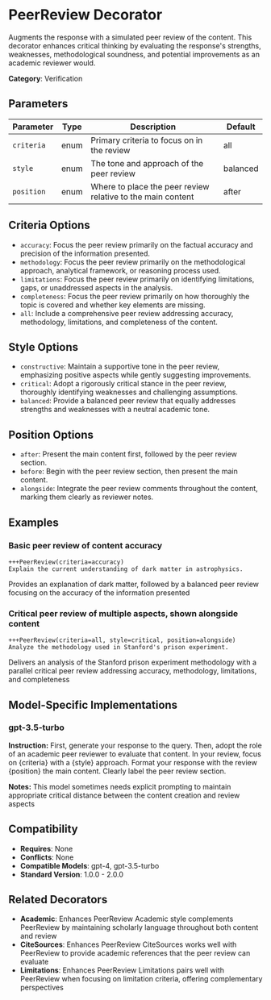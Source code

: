 # PeerReview Decorator

Augments the response with a simulated peer review of the content. This decorator enhances critical thinking by evaluating the response's strengths, weaknesses, methodological soundness, and potential improvements as an academic reviewer would.

**Category**: Verification

## Parameters

| Parameter | Type | Description | Default |
|-----------|------|-------------|--------|
| `criteria` | enum | Primary criteria to focus on in the review | all |
| `style` | enum | The tone and approach of the peer review | balanced |
| `position` | enum | Where to place the peer review relative to the main content | after |

## Criteria Options

- `accuracy`: Focus the peer review primarily on the factual accuracy and precision of the information presented.
- `methodology`: Focus the peer review primarily on the methodological approach, analytical framework, or reasoning process used.
- `limitations`: Focus the peer review primarily on identifying limitations, gaps, or unaddressed aspects in the analysis.
- `completeness`: Focus the peer review primarily on how thoroughly the topic is covered and whether key elements are missing.
- `all`: Include a comprehensive peer review addressing accuracy, methodology, limitations, and completeness of the content.

## Style Options

- `constructive`: Maintain a supportive tone in the peer review, emphasizing positive aspects while gently suggesting improvements.
- `critical`: Adopt a rigorously critical stance in the peer review, thoroughly identifying weaknesses and challenging assumptions.
- `balanced`: Provide a balanced peer review that equally addresses strengths and weaknesses with a neutral academic tone.

## Position Options

- `after`: Present the main content first, followed by the peer review section.
- `before`: Begin with the peer review section, then present the main content.
- `alongside`: Integrate the peer review comments throughout the content, marking them clearly as reviewer notes.

## Examples

### Basic peer review of content accuracy

```
+++PeerReview(criteria=accuracy)
Explain the current understanding of dark matter in astrophysics.
```

Provides an explanation of dark matter, followed by a balanced peer review focusing on the accuracy of the information presented

### Critical peer review of multiple aspects, shown alongside content

```
+++PeerReview(criteria=all, style=critical, position=alongside)
Analyze the methodology used in Stanford's prison experiment.
```

Delivers an analysis of the Stanford prison experiment methodology with a parallel critical peer review addressing accuracy, methodology, limitations, and completeness

## Model-Specific Implementations

### gpt-3.5-turbo

**Instruction:** First, generate your response to the query. Then, adopt the role of an academic peer reviewer to evaluate that content. In your review, focus on {criteria} with a {style} approach. Format your response with the review {position} the main content. Clearly label the peer review section.

**Notes:** This model sometimes needs explicit prompting to maintain appropriate critical distance between the content creation and review aspects


## Compatibility

- **Requires**: None
- **Conflicts**: None
- **Compatible Models**: gpt-4, gpt-3.5-turbo
- **Standard Version**: 1.0.0 - 2.0.0

## Related Decorators

- **Academic**: Enhances PeerReview Academic style complements PeerReview by maintaining scholarly language throughout both content and review
- **CiteSources**: Enhances PeerReview CiteSources works well with PeerReview to provide academic references that the peer review can evaluate
- **Limitations**: Enhances PeerReview Limitations pairs well with PeerReview when focusing on limitation criteria, offering complementary perspectives
